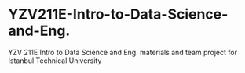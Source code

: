 # YZV211E-Intro-to-Data-Science-and-Eng.
YZV 211E Intro to Data Science and Eng. materials and team project for İstanbul Technical University
